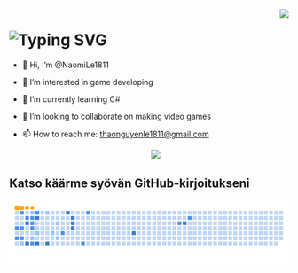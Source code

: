 <img align="right" src="https://visitor-badge.laobi.icu/badge?page_id=salesp07.salesp07" />

<h1 align=center">
    <img src="https://readme-typing-svg.herokuapp.com?font=Pixelify+Sans&pause=2000&size=35&color=000000&width=435&lines=Hi+There!+👋;I'm+Naomi+Le" alt="Typing SVG" /></a>
</h1>

- 👋 Hi, I’m @NaomiLe1811
- 👀 I’m interested in game developing
- 🌱 I’m currently learning C#
- 💞️ I’m looking to collaborate on making video games
- 📫 How to reach me: thaonguyenle1811@gmail.com

  <div align="center"> 
  <a href="https://linkedin.com/in/pedro-sales-muniz" target="_blank">
    <img src="https://www.linkedin.com/in/nguyen-le-a292331a6/" target="_blank" />
  </a>
</div>

<!---
NaomiLe1811/NaomiLe1811 is a ✨ special ✨ repository because its `README.md` (this file) appears on your GitHub profile.
You can click the Preview link to take a look at your changes.
--->

## Katso käärme syövän GitHub-kirjoitukseni
![snake gif](https://github.com/NaomiLe1811/NaomiLe1811/blob/output/github-contribution-grid-snake.gif)

